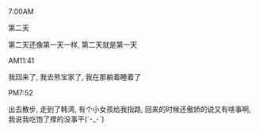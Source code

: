 7:00AM

第二天

第二天还像第一天一样, 第二天就是第一天

AM11:41

我回来了, 我去熊宝家了, 我在那躺着睡着了



PM7:52

出去散步, 走到了韩湾, 有个小女孩给我指路, 回来的时候还傲娇的说又有啥事啊, 我说我吃饱了撑的没事干(´･_･`)

